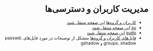 <div dir="rtl">

# مدیریت کاربران و دسترسی‌ها
- [کاربران و گروه‌ها](./content/users_and_groups) [این صفحه منتقل شود](https://wiki.archusers.ir/index.php/%DA%A9%D8%A7%D8%B1%D8%A8%D8%B1%D8%A7%D9%86_%D9%88_%DA%AF%D8%B1%D9%88%D9%87_%D9%87%D8%A7)
- [su](./content/su) [این صفحه منتقل شود](https://wiki.archusers.ir/index.php/Su)
- [sudo](./content/sudo) [این صفحه منتقل شود](https://wiki.archusers.ir/index.php/Sudo)
- [فایل‌های کاربران و گروه‌ها](./content/user_and_group_files) متشکل از توضیحات در مورد فایل‌های passwd، groups، shadow و gshadow

</div>
